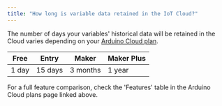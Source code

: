 ```yaml
---
title: "How long is variable data retained in the IoT Cloud?"
---
```


The number of days your variables' historical data will be retained in the Cloud varies depending on your [Arduino Cloud plan](https://cloud.arduino.cc/plans).

| Free  | Entry   | Maker    | Maker Plus |
|-------|---------|----------|------------|
| 1 day | 15 days | 3 months | 1 year     |

For a full feature comparison, check the 'Features' table in the Arduino Cloud plans page linked above.
